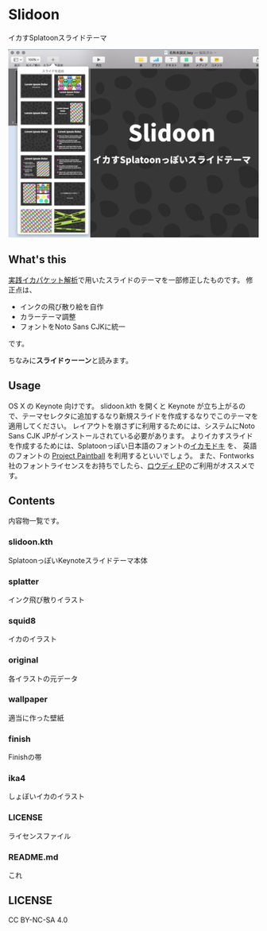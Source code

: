 # Slidoon
イカすSplatoonスライドテーマ

![Preview](preview.png)

## What's this
[実践イカパケット解析](http://www.slideshare.net/mzyy94/packetoon)で用いたスライドのテーマを一部修正したものです。
修正点は、

- インクの飛び散り絵を自作
- カラーテーマ調整
- フォントをNoto Sans CJKに統一

です。

ちなみに**スライドゥーーン**と読みます。

## Usage
OS X の Keynote 向けです。
slidoon.kth を開くと Keynote が立ち上がるので、テーマセレクタに追加するなり新規スライドを作成するなりでこのテーマを適用してください。
レイアウトを崩さずに利用するためには、システムにNoto Sans CJK JPがインストールされている必要があります。
よりイカすスライドを作成するためには、Splatoonっぽい日本語のフォントの[イカモドキ](http://aramugi.com/?page_id=807) を、
英語のフォントの [Project Paintball](http://fizzystack.web.fc2.com/paintball-ja.html) を利用するといいでしょう。
また、Fontworks社のフォントライセンスをお持ちでしたら、[ロウディ EP](http://fontworks.co.jp/font/catch/rowdy/EB.html)のご利用がオススメです。

## Contents
内容物一覧です。

### slidoon.kth
SplatoonっぽいKeynoteスライドテーマ本体

### splatter
インク飛び散りイラスト

### squid8
イカのイラスト

### original
各イラストの元データ

### wallpaper
適当に作った壁紙

### finish
Finishの帯

### ika4
しょぼいイカのイラスト

### LICENSE
ライセンスファイル

### README.md
これ




## LICENSE
CC BY-NC-SA 4.0
